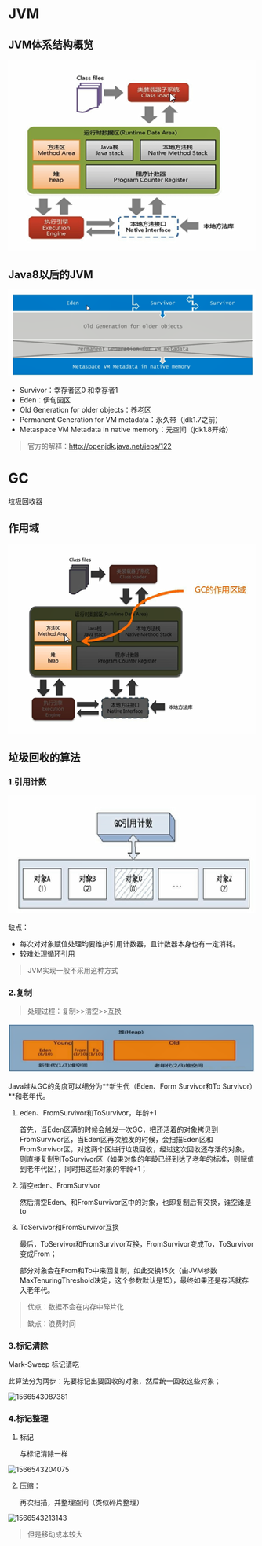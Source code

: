 # JVM

## JVM体系结构概览

![1566531069481](assets/1566531069481.png)

## Java8以后的JVM

![1566540641226](assets/1566540641226.png)

- Survivor：幸存者区0 和幸存者1
- Eden：伊甸园区
- Old Generation for older objects：养老区
- Permanent Generation for VM metadata：永久带（jdk1.7之前）
- Metaspace VM Metadata in native memory：元空间（jdk1.8开始）

> 官方的解释：http://openjdk.java.net/jeps/122

# GC

垃圾回收器

## 作用域

![1566541294021](assets/1566541294021.png)

## 垃圾回收的算法

### 1.引用计数

<img title="" src="assets/1566541747955.png" alt="1566541747955" data-align="center">

缺点：

- 每次对对象赋值处理均要维护引用计数器，且计数器本身也有一定消耗。
- 较难处理循环引用

> JVM实现一般不采用这种方式

### 2.复制

> 处理过程：复制>>清空>>互换

![1566542089129](assets/1566542089129.png)

Java堆从GC的角度可以细分为**新生代（Eden、Form Survivor和To Survivor）**和老年代。

1. eden、FromSurvivor和ToSurvivor，年龄+1
   
   首先，当Eden区满的时候会触发一次GC，把还活着的对象拷贝到FromSurvivor区，当Eden区再次触发的时候，会扫描Eden区和FromSurvivor区，对这两个区进行垃圾回收，经过这次回收还存活的对象，则直接复制到ToSurvivor区（如果对象的年龄已经到达了老年的标准，则赋值到老年代区），同时把这些对象的年龄+1；

2. 清空eden、FromSurvivor
   
   然后清空Eden、和FromSurvivor区中的对象，也即复制后有交换，谁空谁是to

3. ToServivor和FromSurvivor互换
   
   最后，ToServivor和FromSurvivor互换，FromSurvivor变成To，ToSurvivor变成From；
   
   部分对象会在From和To中来回复制，如此交换15次（由JVM参数MaxTenuringThreshold决定，这个参数默认是15），最终如果还是存活就存入老年代。

> 优点：数据不会在内存中碎片化
> 
> 缺点：浪费时间

### 3.标记清除

Mark-Sweep 标记请吃

此算法分为两步：先要标记出要回收的对象，然后统一回收这些对象；

![1566543087381](../JVM/assets/1566543087381.png)

### 4.标记整理

1. 标记
   
   与标记清除一样

![1566543204075](../JVM/assets/1566543204075.png)

2. 压缩：
   
   再次扫描，并整理空间（类似碎片整理）

![1566543213143](../JVM/assets/1566543213143.png)

> 但是移动成本较大
